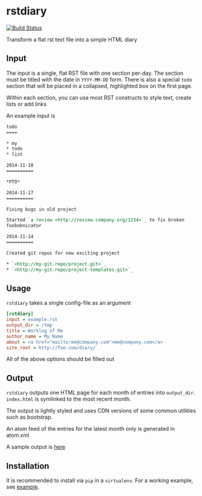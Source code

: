 # rstdiary

[![Build Status](https://travis-ci.org/ianw/rstdiary.svg?branch=master)](https://travis-ci.org/ianw/rstdiary)

Transform a flat rst text file into a simple HTML diary

## Input

The input is a single, flat RST file with one section per-day.  The
section must be titled with the date in `YYYY-MM-DD` form.  There is
also a special ``todo`` section that will be placed in a collapsed,
highlighted box on the first page.

Within each section, you can use most RST constructs to style text,
create lists or add links

An example input is

```rst
todo
====

* my
* todo
* list

2014-11-18
==========

*PTO*

2014-11-17
==========

Fixing bugs in old project

Started `a review <http://review.company.org/1234>`_ to fix broken
foobobnicator

2014-11-14
==========

Created git repos for new exciting project

* `<http://my-git.repo/project.git>`_
* `<http://my-git.repo/project-templates.git>`_
```

## Usage

`rstdiary` takes a single config-file as an argument

``` ini
[rstdiary]
input = example.rst
output_dir = /tmp
title = Worklog of Me
author_name = My Name
about = <a href="mailto:me@company.com">me@company.com</a>
site_root = http://foo.com/diary/
```

All of the above options should be filled out

## Output

`rstdiary` outputs one HTML page for each month of entries into
`output_dir`.  `index.html` is symlinked to the most recent month.

The output is lightly styled and uses CDN versions of some common
utilities such as bootstrap.

An atom feed of the entries for the latest month only is generated in
atom.xml

A sample output is [here](https://rawgit.com/ianw/rstdiary/master/sample/index.html)

## Installation

It is recommended to install via ``pip`` in a ``virtualenv``.  For a
working example, see [example](example/).